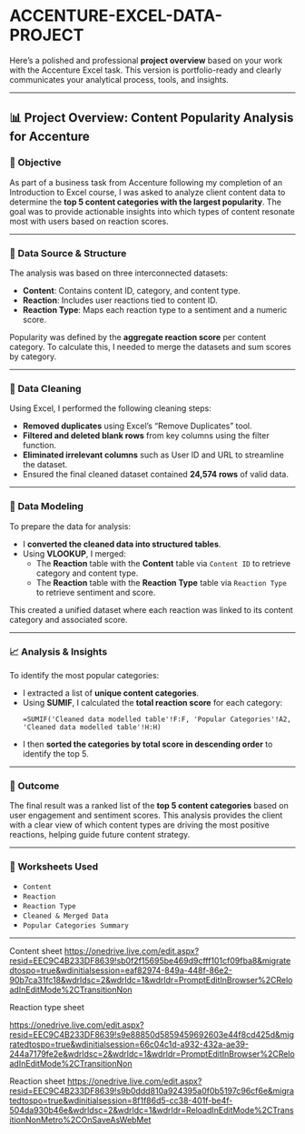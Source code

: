 # ACCENTURE-EXCEL-DATA-PROJECT

Here’s a polished and professional **project overview** based on your work with the Accenture Excel task. This version is portfolio-ready and clearly communicates your analytical process, tools, and insights.

---

## 📊 Project Overview: Content Popularity Analysis for Accenture

### 🧭 Objective
As part of a business task from Accenture following my completion of an Introduction to Excel course, I was asked to analyze client content data to determine the **top 5 content categories with the largest popularity**. The goal was to provide actionable insights into which types of content resonate most with users based on reaction scores.

---

### 📁 Data Source & Structure
The analysis was based on three interconnected datasets:
- **Content**: Contains content ID, category, and content type.
- **Reaction**: Includes user reactions tied to content ID.
- **Reaction Type**: Maps each reaction type to a sentiment and a numeric score.

Popularity was defined by the **aggregate reaction score** per content category. To calculate this, I needed to merge the datasets and sum scores by category.

---

### 🧹 Data Cleaning
Using Excel, I performed the following cleaning steps:
- **Removed duplicates** using Excel’s “Remove Duplicates” tool.
- **Filtered and deleted blank rows** from key columns using the filter function.
- **Eliminated irrelevant columns** such as User ID and URL to streamline the dataset.
- Ensured the final cleaned dataset contained **24,574 rows** of valid data.

---

### 🔗 Data Modeling
To prepare the data for analysis:
- I **converted the cleaned data into structured tables**.
- Using **VLOOKUP**, I merged:
  - The **Reaction** table with the **Content** table via `Content ID` to retrieve category and content type.
  - The **Reaction** table with the **Reaction Type** table via `Reaction Type` to retrieve sentiment and score.

This created a unified dataset where each reaction was linked to its content category and associated score.

---

### 📈 Analysis & Insights
To identify the most popular categories:
- I extracted a list of **unique content categories**.
- Using **SUMIF**, I calculated the **total reaction score** for each category:
  ```excel
  =SUMIF('Cleaned data modelled table'!F:F, 'Popular Categories'!A2, 'Cleaned data modelled table'!H:H)
  ```
- I then **sorted the categories by total score in descending order** to identify the top 5.

---

### 🧠 Outcome
The final result was a ranked list of the **top 5 content categories** based on user engagement and sentiment scores. This analysis provides the client with a clear view of which content types are driving the most positive reactions, helping guide future content strategy.

---

### 📂 Worksheets Used
- `Content`
- `Reaction`
- `Reaction Type`
- `Cleaned & Merged Data`
- `Popular Categories Summary`

---
Content sheet
https://onedrive.live.com/edit.aspx?resid=EEC9C4B233DF8639!sb0f2f15695be469d9cfff101cf09fba8&migratedtospo=true&wdinitialsession=eaf82974-849a-448f-86e2-90b7ca31fc18&wdrldsc=2&wdrldc=1&wdrldr=PromptEditInBrowser%2CReloadInEditMode%2CTransitionNon

Reaction type sheet

https://onedrive.live.com/edit.aspx?resid=EEC9C4B233DF8639!s9e88850d5859459692603e44f8cd425d&migratedtospo=true&wdinitialsession=66c04c1d-a932-432a-ae39-244a7179fe2e&wdrldsc=2&wdrldc=1&wdrldr=PromptEditInBrowser%2CReloadInEditMode%2CTransitionNon

Reaction sheet
https://onedrive.live.com/edit.aspx?resid=EEC9C4B233DF8639!s9b0ddd810a924395a0f0b5197c96cf6e&migratedtospo=true&wdinitialsession=8f1f86d5-cc38-401f-be4f-504da930b46e&wdrldsc=2&wdrldc=1&wdrldr=ReloadInEditMode%2CTransitionNonMetro%2COnSaveAsWebMet
